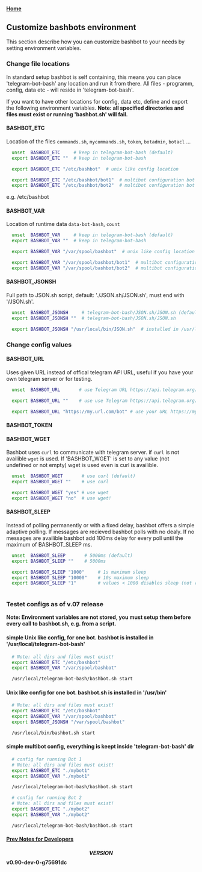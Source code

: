 #### [Home](../README.md)
## Customize bashbots environment
This section describe how you can customize bashbot to your needs by setting environment variables. 


### Change file locations
In standard setup bashbot is self containing, this means you can place 'telegram-bot-bash'  any location
and run it from there. All files - programm, config, data etc - will reside in 'telegram-bot-bash'.

If you want to have other locations for config, data etc,  define and export the following environment variables.
**Note: all specified directories and files must exist or running 'bashbot.sh' will fail.**

#### BASHBOT_ETC
Location of the files ```commands.sh```, ```mycommands.sh```, ```token```, ```botadmin```, ```botacl``` ...
```bash
  unset  BASHBOT_ETC     # keep in telegram-bot-bash (default)
  export BASHBOT_ETC ""  # keep in telegram-bot-bash

  export BASHBOT_ETC "/etc/bashbot"  # unix like config location

  export BASHBOT_ETC "/etc/bashbot/bot1"  # multibot configuration bot 1
  export BASHBOT_ETC "/etc/bashbot/bot2"  # multibot configuration bot 2
```

 e.g. /etc/bashbot

#### BASHBOT_VAR
Location of runtime data ```data-bot-bash```, ```count``` 
```bash
  unset  BASHBOT_VAR     # keep in telegram-bot-bash (default)
  export BASHBOT_VAR ""  # keep in telegram-bot-bash

  export BASHBOT_VAR "/var/spool/bashbot"  # unix like config location

  export BASHBOT_VAR "/var/spool/bashbot/bot1"  # multibot configuration bot 1
  export BASHBOT_VAR "/var/spool/bashbot/bot2"  # multibot configuration bot 2
```

#### BASHBOT_JSONSH
Full path to JSON.sh script, default: './JSON.sh/JSON.sh', must end with '/JSON.sh'.
```bash
  unset  BASHBOT_JSONSH     # telegram-bot-bash/JSON.sh/JSON.sh (default)
  export BASHBOT_JSONSH ""  # telegram-bot-bash/JSON.sh/JSON.sh

  export BASHBOT_JSONSH "/usr/local/bin/JSON.sh"  # installed in /usr/local/bin

```

### Change config values

#### BASHBOT_URL
Uses given URL instead of offical telegram API URL, useful if you have your own telegram server or for testing.

```bash
  unset  BASHBOT_URL       # use Telegram URL https://api.telegram.org/bot<token> (default)

  export BASHBOT_URL ""    # use use Telegram https://api.telegram.org/bot<token>

  export BASHBOT_URL "https://my.url.com/bot" # use your URL https://my.url.com/bot<token>

```

#### BASHBOT_TOKEN

#### BASHBOT_WGET
Bashbot uses ```curl``` to communicate with telegram server. if ```curl``` is not availible ```wget``` is used.
If 'BASHBOT_WGET' is set to any value (not undefined or not empty) wget is used even is curl is availible.  
```bash
  unset  BASHBOT_WGET       # use curl (default)
  export BASHBOT_WGET ""    # use curl 

  export BASHBOT_WGET "yes" # use wget
  export BASHBOT_WGET "no"  # use wget!

```

#### BASHBOT_SLEEP
Instead of polling permanently or with a fixed delay, bashbot offers a simple adaptive polling.
If messages are recieved bashbot polls with no dealy. If no messages are availible bashbot add 100ms delay
for every poll until the maximum of BASHBOT_SLEEP ms.
```bash
  unset  BASHBOT_SLEEP       # 5000ms (default)
  export BASHBOT_SLEEP ""    # 5000ms 

  export BASHBOT_SLEEP "1000"     # 1s maximum sleep 
  export BASHBOT_SLEEP "10000"    # 10s maximum sleep
  export BASHBOT_SLEEP "1"        # values < 1000 disables sleep (not recommended) 
  
```

### Testet configs as of v.07 release
**Note: Environment variables are not stored, you must setup them before every call to bashbot.sh, e.g. from a script.**

#### simple Unix like config, for one bot. bashbot is installed in '/usr/local/telegram-bot-bash'
```bash
  # Note: all dirs and files must exist!
  export BASHBOT_ETC "/etc/bashbot"
  export BASHBOT_VAR "/var/spool/bashbot"

  /usr/local/telegram-bot-bash/bashbot.sh start
```

#### Unix like config for one bot. bashbot.sh is installed in '/usr/bin'
```bash
  # Note: all dirs and files must exist!
  export BASHBOT_ETC "/etc/bashbot"
  export BASHBOT_VAR "/var/spool/bashbot"
  export BASHBOT_JSONSH "/var/spool/bashbot"

  /usr/local/bin/bashbot.sh start
```

#### simple multibot config, everything is keept inside 'telegram-bot-bash' dir
```bash
  # config for running Bot 1
  # Note: all dirs and files must exist!
  export BASHBOT_ETC "./mybot1"
  export BASHBOT_VAR "./mybot1"

  /usr/local/telegram-bot-bash/bashbot.sh start
```

```bash
  # config for running Bot 2
  # Note: all dirs and files must exist!
  export BASHBOT_ETC "./mybot2"
  export BASHBOT_VAR "./mybot2"

  /usr/local/telegram-bot-bash/bashbot.sh start
```

#### [Prev Notes for Developers](7_develop.md)

#### $$VERSION$$ v0.90-dev-0-g75691dc


